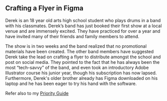## Crafting a Flyer in Figma ##

Derek is an 18 year old arts high school student who plays drums in a band with his classmates. Derek’s band has just booked their first show at a local venue and are immensely excited. They have practiced for over a year and have invited many of their friends and family members to attend.

The show is in two weeks and the band realized that no promotional materials have been created. The other band members have suggested Derek take the lead on crafting a flyer to distribute amongst the school and post on social media. They pointed to the fact that he has always been the most “tech-savvy” of the band, and even took an introductory Adobe Illustrator course his junior year, though his subscription has now lapsed. Furthermore, Derek's older brother already has Figma downloaded on his laptop and he has been eager to try his hand with the software.


Refer also to my [Priority Guide](assets/docs/enter-pdf-filename-here.pdf)